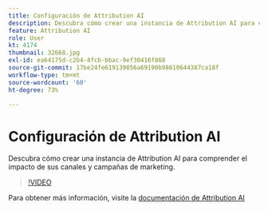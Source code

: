 ```yaml
---
title: Configuración de Attribution AI
description: Descubra cómo crear una instancia de Attribution AI para comprender el impacto de sus canales y campañas de marketing.
feature: Attribution AI
role: User
kt: 4174
thumbnail: 32668.jpg
exl-id: ea64175d-c2b4-4fcb-bbac-9ef30416f868
source-git-commit: 17be24fe619139056a69190b98610644387ca18f
workflow-type: tm+mt
source-wordcount: '60'
ht-degree: 73%

---
```


# Configuración de Attribution AI

Descubra cómo crear una instancia de Attribution AI para comprender el impacto de sus canales y campañas de marketing.

>[!VIDEO](https://video.tv.adobe.com/v/32668?quality=12&learn=on)

Para obtener más información, visite la [documentación de Attribution AI](https://experienceleague.adobe.com/docs/experience-platform/intelligent-services/attribution-ai/overview.html)
